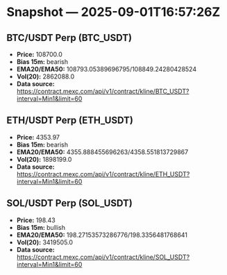 # Snapshot — 2025-09-01T16:57:26Z

## BTC/USDT Perp (BTC_USDT)
- **Price:** 108700.0
- **Bias 15m:** bearish
- **EMA20/EMA50:** 108793.05389696795/108849.24280428524
- **Vol(20):** 2862088.0
- **Data source:** https://contract.mexc.com/api/v1/contract/kline/BTC_USDT?interval=Min1&limit=60

## ETH/USDT Perp (ETH_USDT)
- **Price:** 4353.97
- **Bias 15m:** bearish
- **EMA20/EMA50:** 4355.888455696263/4358.551813729867
- **Vol(20):** 1898199.0
- **Data source:** https://contract.mexc.com/api/v1/contract/kline/ETH_USDT?interval=Min1&limit=60

## SOL/USDT Perp (SOL_USDT)
- **Price:** 198.43
- **Bias 15m:** bullish
- **EMA20/EMA50:** 198.27153573286776/198.3356481768641
- **Vol(20):** 3419505.0
- **Data source:** https://contract.mexc.com/api/v1/contract/kline/SOL_USDT?interval=Min1&limit=60

